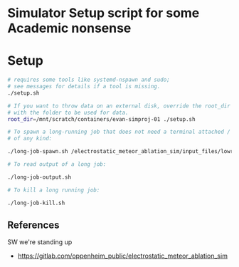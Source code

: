 
# Simulator Setup script for some Academic nonsense

# Setup

```bash
# requires some tools like systemd-nspawn and sudo;
# see messages for details if a tool is missing.
./setup.sh

# If you want to throw data on an external disk, override the root_dir variable
# with the folder to be used for data.
root_dir=/mnt/scratch/containers/evan-simproj-01 ./setup.sh

# To spawn a long-running job that does not need a terminal attached / active connection
# of any kind:

./long-job-spawn.sh /electrostatic_meteor_ablation_sim/input_files/lowres_test1.i

# To read output of a long job:

./long-job-output.sh

# To kill a long running job:

./long-job-kill.sh


```


## References

SW we're standing up

  - https://gitlab.com/oppenheim_public/electrostatic_meteor_ablation_sim

